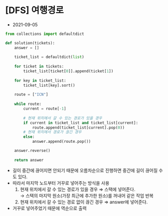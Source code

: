 # [DFS] 여행경로

- 2021-09-05

```python
from collections import defaultdict

def solution(tickets):
    answer = []
    
    ticket_list = defaultdict(list)
    
    for ticket in tickets:
        ticket_list[ticket[0]].append(ticket[1])
        
    for key in ticket_list:
        ticket_list[key].sort()
    
    route = ["ICN"]
    
    while route:
        current = route[-1]
        
        # 현재 위치에서 갈 수 있는 경로가 있을 경우
        if current in ticket_list and ticket_list[current]:
            route.append(ticket_list[current].pop(0))
        # 현재 위치에서 경로가 끊긴 경우
        else:
            answer.append(route.pop())

    answer.reverse()
    
    return answer
```

- 길이 중간에 끊어지면 안되기 때문에 오름차순으로 진행하면 중간에 길이 끊어질 수도 있다.
- 따라서 마지막 노드부터 거꾸로 넣어주는 방식을 사용
    1. 현재 위치에서 갈 수 있는 경로가 있을 경우 ⇒ 스택에 넣어준다.  
        → 스택의 마지막 원소(가장 최근에 추가한 원소)를 꺼내어 같은 작업 반복
    2. 현재 위치에서 갈 수 있는 경로 없이 끊긴 경우 ⇒ answer에 넣어준다.
- 거꾸로 넣어주었기 때문에 역순으로 출력
